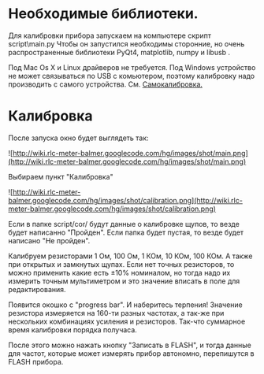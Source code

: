 # Необходимые библиотеки. #

Для калибровки прибора запускаем на компьютере скрипт script\main.py
Чтобы он запустился необходимы сторонние, но очень распространенные библиотеки PyQt4, matplotlib, numpy и libusb .

Под Mac Os X и Linux драйверов не требуется. Под Windows устройство не может связываться по USB с комьютером, поэтому калибровку надо производить с самого устройства. См. [Самокалибровка.](SelfCalibration.md)

# Калибровка #

После запуска окно будет выглядеть так:

![http://wiki.rlc-meter-balmer.googlecode.com/hg/images/shot/main.png](http://wiki.rlc-meter-balmer.googlecode.com/hg/images/shot/main.png)

Выбираем пункт "Калибровка"

![http://wiki.rlc-meter-balmer.googlecode.com/hg/images/shot/calibration.png](http://wiki.rlc-meter-balmer.googlecode.com/hg/images/shot/calibration.png)

Если в папке script/cor/ будут данные о калибровке щупов, то везде будет написанно "Пройден". Если папка будет пустая, то везде будет написано "Не пройден".

Калибруем резисторами 1 Ом, 100 Ом, 1 КОм, 10 КОм, 100 КОм. А также при открытых и замкнутых щупах. Если нет точных резисторов, то можно применить какие есть ±10% номиналом, но тогда надо их измерить точным мультиметром и это значение вписать в поле для редактирования.

Появится окошко с "progress bar". И наберитесь терпения! Значение резистора измеряется на 160-ти разных частотах, а так-же при нескольких комбинациях усиления и резисторов. Так-что суммарное время калибровки порядка получаса.

После этого можно нажать кнопку "Записать в FLASH", и тогда данные для частот, которые может измерять прибор автономно, перепишутся в FLASH прибора.